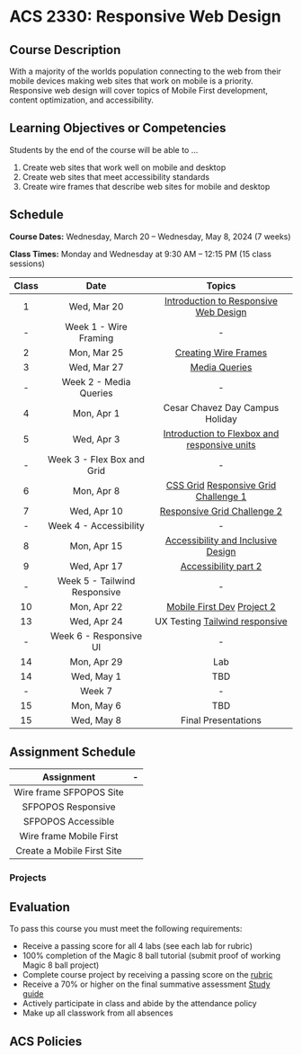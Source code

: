 # ACS 2330: Responsive Web Design

## Course Description

With a majority of the worlds population connecting to the web from their mobile devices making web sites that work on mobile is a priority. Responsive web design will cover topics of Mobile First development, content optimization, and accessibility. 

## Learning Objectives or Competencies

Students by the end of the course will be able to ...

1. Create web sites that work well on mobile and desktop
2. Create web sites that meet accessibility standards
3. Create wire frames that describe web sites for mobile and desktop

## Schedule

**Course Dates:** Wednesday, March 20 – Wednesday, May 8, 2024 (7 weeks)

**Class Times:** Monday and Wednesday at 9:30 AM – 12:15 PM (15 class sessions)

| Class |     Date    |                 Topics                  |
|:-----:|:-----------:|:---------------------------------------:|
|  1    | Wed, Mar 20 | [Introduction to Responsive Web Design] |
|  -    | Week 1 - Wire Framing |                -              |
|  2    | Mon, Mar 25 | [Creating Wire Frames] |                |
|  3    | Wed, Mar 27 | [Media Queries]                         |
|  -    | Week 2 - Media Queries |               -              | 
|  4    | Mon, Apr  1 | Cesar Chavez Day Campus Holiday         |
|  5    | Wed, Apr  3 | [Introduction to Flexbox and responsive units] |
|  -    | Week 3 - Flex Box and Grid |           -              |
|  6    | Mon, Apr  8 | [CSS Grid] [Responsive Grid Challenge 1] |
|  7    | Wed, Apr 10 | [Responsive Grid Challenge 2]           |
|  -    | Week 4 - Accessibility |               -              |
|  8    | Mon, Apr 15 | [Accessibility and Inclusive Design]    |
|  9    | Wed, Apr 17 | [Accessibility part 2]                  |
|  -    | Week 5 - Tailwind Responsive |         -              |
| 10    | Mon, Apr 22 | [Mobile First Dev]  [Project 2]         |
| 13    | Wed, Apr 24 | UX Testing [Tailwind responsive]        |
|  -    | Week 6 - Responsive UI |               -              |
| 14    | Mon, Apr 29 | Lab                                     |
| 14    | Wed, May  1 | TBD                                     |
|  -    | Week 7      |                          -              |
| 15    | Mon, May  6 | TBD                                     |
| 15    | Wed, May  8 | Final Presentations                     |

[Introduction to Responsive Web Design]: ./class-1.md
[Creating Wire Frames]: ./class-2.md

[Media Queries]: ./class-3.md
[Introduction to Flexbox and responsive units]: ./class-4.md

[CSS Grid]: ./class-5.md
[Responsive Grid Challenge 1]: https://github.com/Tech-at-DU/Grid-responsive-Challenge
[Responsive Grid Challenge 2]: https://github.com/Tech-at-DU/responsive-web-design-challenge

[Accessibility and Inclusive Design]: ./class-6.md
[Accessibility part 2]: ./class-7.md

[Mobile First Dev]: ./class-8.md
[Tailwind responsive]: ./class-9.md
[Project 2]: ./project-2.md

[Lab]: https://www.uxpin.com/studio/blog/user-interface-elements-every-designer-should-know/

## Assignment Schedule

| Assignment | - |
|:-------:|:------:|
| Wire frame SFPOPOS Site |  |
| SFPOPOS Responsive |  |
| SFPOPOS Accessible |  |
| Wire frame Mobile First |  |
| Create a Mobile First Site |  |

### Projects



## Evaluation

To pass this course you must meet the following requirements:

- Receive a passing score for all 4 labs (see each lab for rubric)
- 100% completion of the Magic 8 ball tutorial (submit proof of working Magic 8 ball project)
- Complete course project by receiving a passing score on the [rubric](https://docs.google.com/document/d/1vEAeNCwbG9OHmLzYCuV2VzmG0aC2VQdDLoypzXdALj4/edit?usp=sharing)
- Receive a 70% or higher on the final summative assessment [Study guide](StudyGuide.md)
- Actively participate in class and abide by the attendance policy
- Make up all classwork from all absences

## ACS Policies


